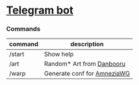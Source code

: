 # [Telegram bot](https://t.me/maks11060_bot)

### Commands

| command | description                                                                            |
| ------- | -------------------------------------------------------------------------------------- |
| /start  | Show help                                                                              |
| /art    | Random* Art from [Danbooru](https://danbooru.donmai.us/)                               |
| /warp   | Generate conf for [AmneziaWG](https://github.com/amnezia-vpn/amneziawg-windows-client) |
